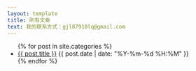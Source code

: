 ```yaml
---
layout: template
title: 所有文章
text: 我的联系方式：gjl87910lq@gmail.com 
---
```

<ul>
	{% for post in site.categories %}
	<li>
	<a href="{{ site.baseurl }}{{ post.url }}">{{ post.title }}</a>
	<span>{{ post.date | date: "%Y-%m-%d %H:%M" }}</span>
	</li>
	{% endfor %}
</ul>